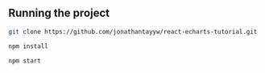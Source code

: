 ## Running the project

```sh
git clone https://github.com/jonathantayyw/react-echarts-tutorial.git

npm install

npm start
```
